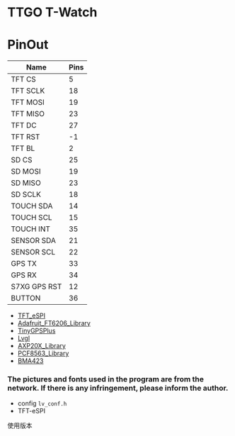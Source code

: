 TTGO T-Watch    
=================================


# PinOut
| Name         | Pins |
| ------------ | ---- |
| TFT CS       | 5    |
| TFT SCLK     | 18   |
| TFT MOSI     | 19   |
| TFT MISO     | 23   |
| TFT DC       | 27   |
| TFT RST      | -1   |
| TFT BL       | 2    |
| SD CS        | 25   |
| SD MOSI      | 19   |
| SD MISO      | 23   |
| SD SCLK      | 18   |
| TOUCH SDA    | 14   |
| TOUCH SCL    | 15   |
| TOUCH INT    | 35   |
| SENSOR SDA   | 21   |
| SENSOR SCL   | 22   |
| GPS TX       | 33   |
| GPS RX       | 34   |
| S7XG GPS RST | 12   |
| BUTTON       | 36   |


- [TFT_eSPI](https://github.com/Bodmer/TFT_eSPI)
- [Adafruit_FT6206_Library](https://github.com/adafruit/Adafruit_FT6206_Library)
- [TinyGPSPlus](https://github.com/mikalhart/TinyGPSPlus)
- [Lvgl](https://github.com/littlevgl/lv_arduino.git)
- [AXP20X_Library](https://github.com/lewisxhe/AXP20X_Library)
- [PCF8563_Library](https://github.com/lewisxhe/PCF8563_Library)
- [BMA423](https://github.com/lewisxhe/BMA423-Arduino)

### The pictures and fonts used in the program are from the network. If there is any infringement, please inform the author.

- config `lv_conf.h`
- TFT-eSPI

<!-- 9d0f68880adbaf80742182c551cab1a2d4bea7de -->
<!-- lvgl -->

<!-- 652383b694398d5379d4e3870e2f9d927f6a8bdc -->
<!--  TFT-eSPI -->
使用版本
<!-- git reset --hard 3faaa32  -->